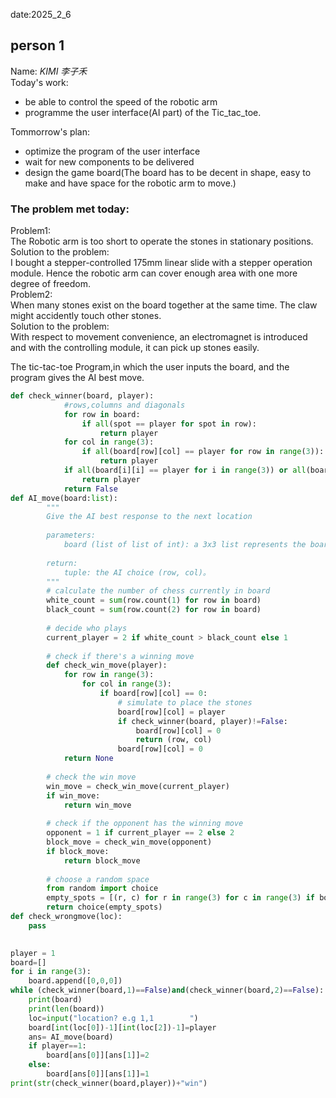 date:2025_2_6

## person 1
Name: *KIMI 李子禾*  
Today's work:
- be able to control the speed of the robotic arm
- programme the user interface(AI part) of the Tic_tac_toe.

Tommorrow's plan:  
- optimize the program of the user interface
- wait for new components to be delivered
- design the game board(The board has to be decent in shape, easy to make and have space for the robotic arm to move.)  

### The problem met today: 
Problem1:  
The Robotic arm is too short to operate the stones in stationary positions.  
Solution to the problem:     
I bought a stepper-controlled 175mm linear slide with a stepper operation module. Hence the robotic arm can cover enough area with one more degree of freedom.  
Problem2:  
When many stones exist on the board together at the same time. The claw might accidently touch other stones.   
Solution to the problem:  
With respect to movement convenience, an electromagnet is introduced and with the controlling module, it can pick up stones easily.  

The tic-tac-toe Program,in which the user inputs the board, and the program gives the AI best move.  
```python
def check_winner(board, player):
            #rows,columns and diagonals
            for row in board:
                if all(spot == player for spot in row):
                    return player
            for col in range(3):
                if all(board[row][col] == player for row in range(3)):
                    return player
            if all(board[i][i] == player for i in range(3)) or all(board[i][2-i] == player for i in range(3)):
                return player
            return False
def AI_move(board:list):
        """
        Give the AI best response to the next location
        
        parameters:
            board (list of list of int): a 3x3 list represents the board,0 represents empty blocks,1 represents the white,2 represents the black.
            
        return:
            tuple: the AI choice (row, col)。
        """
        # calculate the number of chess currently in board
        white_count = sum(row.count(1) for row in board)
        black_count = sum(row.count(2) for row in board)
    
        # decide who plays
        current_player = 2 if white_count > black_count else 1
        
        # check if there's a winning move
        def check_win_move(player):
            for row in range(3):
                for col in range(3):
                    if board[row][col] == 0:
                        # simulate to place the stones
                        board[row][col] = player
                        if check_winner(board, player)!=False:
                            board[row][col] = 0  
                            return (row, col)
                        board[row][col] = 0  
            return None
    
        # check the win move
        win_move = check_win_move(current_player)
        if win_move:
            return win_move
    
        # check if the opponent has the winning move
        opponent = 1 if current_player == 2 else 2
        block_move = check_win_move(opponent)
        if block_move:
            return block_move
    
        # choose a random space
        from random import choice
        empty_spots = [(r, c) for r in range(3) for c in range(3) if board[r][c] == 0]
        return choice(empty_spots)
def check_wrongmove(loc):
    pass
    

player = 1  
board=[] 
for i in range(3):
    board.append([0,0,0])
while (check_winner(board,1)==False)and(check_winner(board,2)==False):
    print(board)
    print(len(board))
    loc=input("location? e.g 1,1        ")
    board[int(loc[0])-1][int(loc[2])-1]=player
    ans= AI_move(board)
    if player==1:
        board[ans[0]][ans[1]]=2
    else:
        board[ans[0]][ans[1]]=1
print(str(check_winner(board,player))+"win")
```
